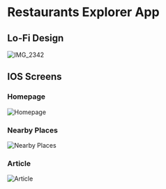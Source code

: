 # Restaurants Explorer App

## Lo-Fi Design
![IMG_2342](https://github.com/artemdmytrenko/teamvoy-test-task/assets/125161004/b7a6d950-6823-4b3c-b4f3-0a0f308d0987)

## IOS Screens
### Homepage
![Homepage](https://github.com/artemdmytrenko/teamvoy-test-task/assets/125161004/33650577-b707-4f3a-acf9-41ffed4fe0ee)
### Nearby Places
![Nearby Places](https://github.com/artemdmytrenko/teamvoy-test-task/assets/125161004/11d63be5-fe77-4643-8f76-d1875aa94e7d)
### Article
![Article](https://github.com/artemdmytrenko/teamvoy-test-task/assets/125161004/09da665a-c279-41fa-a2f6-2fe95b6284d7)
